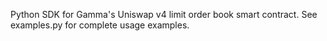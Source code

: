 Python SDK for Gamma's Uniswap v4 limit order book smart contract. See examples.py for complete usage examples.
